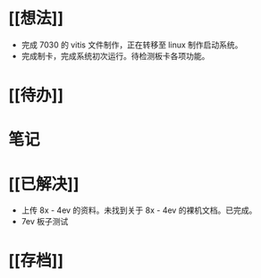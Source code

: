 # [[想法]]
- 完成 7030 的 vitis 文件制作，正在转移至 linux 制作启动系统。
- 完成制卡，完成系统初次运行。待检测板卡各项功能。
# [[待办]]

# 笔记

# [[已解决]]
- 上传 8x - 4ev 的资料。未找到关于 8x - 4ev 的裸机文档。已完成。
- 7ev 板子测试

# [[存档]]